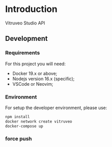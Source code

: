 # Introduction

Vitruveo Studio API

## Development

### Requirements

For this project you will need:

-   Docker 19.x or above;
-   Nodejs version 16.x (specific);
-   VSCode or Neovim;

### Environment

For setup the developer environment, please use:

```sh
npm install
docker network create vitruveo
docker-compose up
```

### force push
